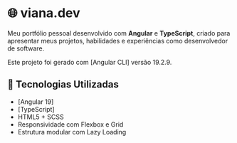 # 🌐 viana.dev

Meu portfólio pessoal desenvolvido com **Angular** e **TypeScript**, criado para apresentar meus projetos, habilidades e experiências como desenvolvedor de software.

Este projeto foi gerado com [Angular CLI] versão 19.2.9.

## 🔧 Tecnologias Utilizadas

- [Angular 19]
- [TypeScript]
- HTML5 + SCSS
- Responsividade com Flexbox e Grid
- Estrutura modular com Lazy Loading

